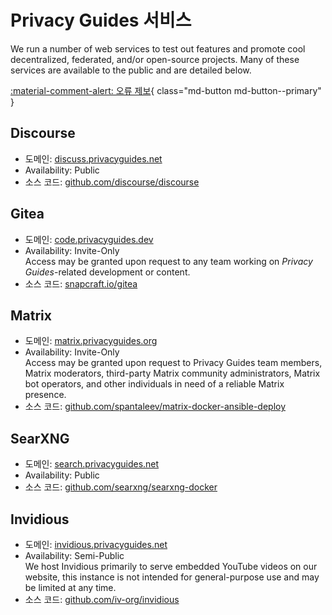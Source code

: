 # Privacy Guides 서비스

We run a number of web services to test out features and promote cool decentralized, federated, and/or open-source projects. Many of these services are available to the public and are detailed below.

[:material-comment-alert: 오류 제보](https://discuss.privacyguides.net/c/services/2){ class="md-button md-button--primary" }

## Discourse

- 도메인: [discuss.privacyguides.net](https://discuss.privacyguides.net)
- Availability: Public
- 소스 코드: [github.com/discourse/discourse](https://github.com/discourse/discourse)

## Gitea

- 도메인: [code.privacyguides.dev](https://code.privacyguides.dev)
- Availability: Invite-Only  
  Access may be granted upon request to any team working on *Privacy Guides*-related development or content.
- 소스 코드: [snapcraft.io/gitea](https://snapcraft.io/gitea)

## Matrix

- 도메인: [matrix.privacyguides.org](https://matrix.privacyguides.org)
- Availability: Invite-Only  
  Access may be granted upon request to Privacy Guides team members, Matrix moderators, third-party Matrix community administrators, Matrix bot operators, and other individuals in need of a reliable Matrix presence.
- 소스 코드: [github.com/spantaleev/matrix-docker-ansible-deploy](https://github.com/spantaleev/matrix-docker-ansible-deploy)

## SearXNG

- 도메인: [search.privacyguides.net](https://search.privacyguides.net)
- Availability: Public
- 소스 코드: [github.com/searxng/searxng-docker](https://github.com/searxng/searxng-docker)

## Invidious

- 도메인: [invidious.privacyguides.net](https://invidious.privacyguides.net)
- Availability: Semi-Public  
  We host Invidious primarily to serve embedded YouTube videos on our website, this instance is not intended for general-purpose use and may be limited at any time.
- 소스 코드: [github.com/iv-org/invidious](https://github.com/iv-org/invidious)
